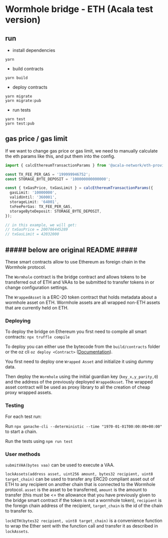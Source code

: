 # Wormhole bridge - ETH (Acala test version)
## run
- install dependencies
```
yarn
```

- build contracts
```
yarn build
```

- deploy contracts
```
yarn migrate
yarn migrate:pub
```

- run tests
```
yarn test
yarn test:pub
```

## gas price / gas limit
If we want to change gas price or gas limit, we need to manually calculate the eth params like this, and put them into the config.
```ts
import { calcEthereumTransactionParams } from '@acala-network/eth-providers';

const TX_FEE_PER_GAS = '199999946752';
const STORAGE_BYTE_DEPOSIT = '100000000000000';

const { txGasPrice, txGasLimit } = calcEthereumTransactionParams({
  gasLimit: '10000000',
  validUntil: '360001',
  storageLimit: '64001',
  txFeePerGas: TX_FEE_PER_GAS,
  storageByteDeposit: STORAGE_BYTE_DEPOSIT,
});

// in this example, we will get:
// txGasPrice = 200786445289 
// txGasLimit = 42032000
```

## \#\#\#\#\# below are original README \#\#\#\#\#

These smart contracts allow to use Ethereum as foreign chain in the Wormhole protocol.

The `Wormhole` contract is the bridge contract and allows tokens to be transferred out of ETH and VAAs to be submitted
to transfer tokens in or change configuration settings.

The `WrappedAsset` is a ERC-20 token contract that holds metadata about a wormhole asset on ETH. Wormhole assets are all
wrapped non-ETH assets that are currently held on ETH.

### Deploying

To deploy the bridge on Ethereum you first need to compile all smart contracts:
`npx truffle compile`

To deploy you can either use the bytecode from the `build/contracts` folder or the oz cli `oz deploy <Contract>` 
([Documentation](https://docs.openzeppelin.com/learn/deploying-and-interacting)).

You first need to deploy one `Wrapped Asset` and initialize it using dummy data.

Then deploy the `Wormhole` using the initial guardian key (`key_x,y_parity,0`) and the address of the previously deployed
`WrappedAsset`. The wrapped asset contract will be used as proxy library to all the creation of cheap proxy wrapped 
assets.

### Testing

For each test run:

Run `npx ganache-cli --deterministic --time "1970-01-01T00:00:00+00:00"` to start a chain.

Run the tests using `npm run test`

### User methods

`submitVAA(bytes vaa)` can be used to execute a VAA.

`lockAssets(address asset, uint256 amount, bytes32 recipient, uint8 target_chain)` can be used
to transfer any ERC20 compliant asset out of ETH to any recipient on another chain that is connected to the Wormhole
protocol. `asset` is the asset to be transferred, `amount` is the amount to transfer (this must be <= the allowance that
you have previously given to the bridge smart contract if the token is not a wormhole token), `recipient` is the foreign
chain address of the recipient, `target_chain` is the id of the chain to transfer to.

`lockETH(bytes32 recipient, uint8 target_chain)` is a convenience function to wrap the Ether sent with the function call
and transfer it as described in `lockAssets`.
